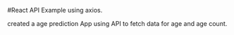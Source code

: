 #React API Example using axios.

created a age prediction App using API to fetch data for age and age count.
